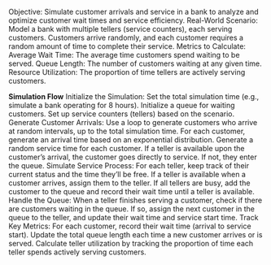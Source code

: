 Objective: Simulate customer arrivals and service in a bank to analyze and optimize customer wait times and service efficiency.
Real-World Scenario: Model a bank with multiple tellers (service counters), each serving customers. Customers arrive randomly, and each customer requires a random amount of time to complete their service.
Metrics to Calculate:
Average Wait Time: The average time customers spend waiting to be served.
Queue Length: The number of customers waiting at any given time.
Resource Utilization: The proportion of time tellers are actively serving customers.

 **Simulation Flow**
Initialize the Simulation:
Set the total simulation time (e.g., simulate a bank operating for 8 hours).
Initialize a queue for waiting customers.
Set up service counters (tellers) based on the scenario.
Generate Customer Arrivals:
Use a loop to generate customers who arrive at random intervals, up to the total simulation time.
For each customer, generate an arrival time based on an exponential distribution.
Generate a random service time for each customer.
If a teller is available upon the customer’s arrival, the customer goes directly to service. If not, they enter the queue.
Simulate Service Process:
For each teller, keep track of their current status and the time they’ll be free.
If a teller is available when a customer arrives, assign them to the teller.
If all tellers are busy, add the customer to the queue and record their wait time until a teller is available.
Handle the Queue:
When a teller finishes serving a customer, check if there are customers waiting in the queue.
If so, assign the next customer in the queue to the teller, and update their wait time and service start time.
Track Key Metrics:
For each customer, record their wait time (arrival to service start).
Update the total queue length each time a new customer arrives or is served.
Calculate teller utilization by tracking the proportion of time each teller spends actively serving customers.
